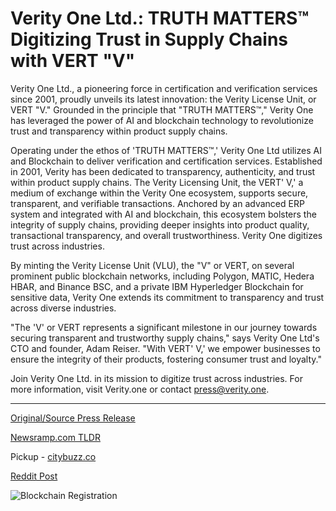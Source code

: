 # Verity One Ltd.: TRUTH MATTERS™ Digitizing Trust in Supply Chains with VERT "V"

Verity One Ltd., a pioneering force in certification and verification services since 2001, proudly unveils its latest innovation: the Verity License Unit, or VERT "V." Grounded in the principle that "TRUTH MATTERS™," Verity One has leveraged the power of AI and blockchain technology to revolutionize trust and transparency within product supply chains.

Operating under the ethos of 'TRUTH MATTERS™,' Verity One Ltd utilizes AI and Blockchain to deliver verification and certification services. Established in 2001, Verity has been dedicated to transparency, authenticity, and trust within product supply chains. The Verity Licensing Unit, the VERT' V,' a medium of exchange within the Verity One ecosystem, supports secure, transparent, and verifiable transactions. Anchored by an advanced ERP system and integrated with AI and blockchain, this ecosystem bolsters the integrity of supply chains, providing deeper insights into product quality, transactional transparency, and overall trustworthiness. Verity One digitizes trust across industries.

By minting the Verity License Unit (VLU), the "V" or VERT, on several prominent public blockchain networks, including Polygon, MATIC, Hedera HBAR, and Binance BSC, and a private IBM Hyperledger Blockchain for sensitive data, Verity One extends its commitment to transparency and trust across diverse industries.

"The 'V' or VERT represents a significant milestone in our journey towards securing transparent and trustworthy supply chains," says Verity One Ltd's CTO and founder, Adam Reiser. "With VERT' V,' we empower businesses to ensure the integrity of their products, fostering consumer trust and loyalty."

Join Verity One Ltd. in its mission to digitize trust across industries. For more information, visit Verity.one or contact press@verity.one. 

---

[Original/Source Press Release](https://blockchainwire.io/press-release/verity-one-ltd-truth-matters-digitizing-trust-in-supply-chains-with-vert-v)
                    

[Newsramp.com TLDR](https://newsramp.com/curated-news/verity-one-unveils-innovative-verity-license-unit-to-revolutionize-supply-chain-transparency/055484ed0dfe6a4851f56aa286f3d3c8) 


Pickup - [citybuzz.co](https://citybuzz.co/2024/03/18/verity-one-ltd-introduces-vert-v-to-digitize-trust-in-supply-chains)
 



[Reddit Post](https://www.reddit.com/r/Energy_Climate_News/comments/1bi6heo/verity_one_unveils_innovative_verity_license_unit/) 



![Blockchain Registration](https://cdn.newsramp.app/blockchainwire/qrcode/243/19/daveZ2u9.webp)